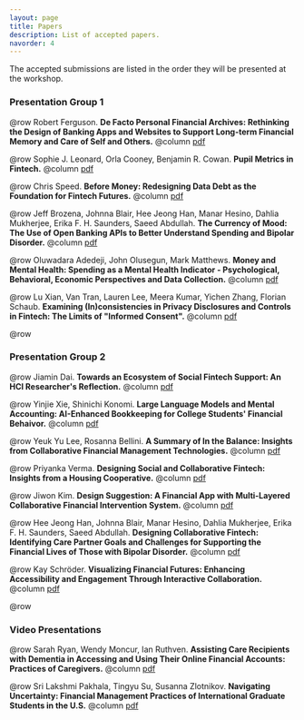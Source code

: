 ```yaml
---
layout: page
title: Papers
description: List of accepted papers.
navorder: 4
---
```


The accepted submissions are listed in the order they will be presented at the workshop.

### Presentation Group 1

@row
Robert Ferguson. **De Facto Personal Financial Archives: Rethinking the Design of Banking Apps and Websites to Support Long-term Financial Memory and Care of Self and Others.**
@column
[pdf](/assets/files/2-Ferguson.pdf)

@row
Sophie J. Leonard, Orla Cooney, Benjamin R. Cowan. **Pupil Metrics in Fintech.**
@column
[pdf](/assets/files/9-Leonard_et_al.pdf)

@row
Chris Speed. **Before Money: Redesigning Data Debt as the Foundation for Fintech Futures.**
@column
[pdf](/assets/files/10-Speed.pdf)

@row
Jeff Brozena, Johnna Blair, Hee Jeong Han, Manar Hesino, Dahlia Mukherjee, Erika F. H. Saunders, Saeed Abdullah. **The Currency of Mood: The Use of Open Banking APIs to Better Understand Spending and Bipolar Disorder.**
@column
[pdf](/assets/files/14-Brozena_et_al.pdf)

@row
Oluwadara Adedeji, John Olusegun, Mark Matthews. **Money and Mental Health: Spending as a Mental Health Indicator - Psychological, Behavioral, Economic Perspectives and Data Collection.**
@column
[pdf](/assets/files/12-Adedeji_et_al.pdf)

@row
Lu Xian, Van Tran, Lauren Lee, Meera Kumar, Yichen Zhang, Florian Schaub. **Examining (In)consistencies in Privacy Disclosures and Controls in Fintech: The Limits of "Informed Consent".**
@column
[pdf](/assets/files/17-Xian.pdf)

@row
### Presentation Group 2

@row
Jiamin Dai. **Towards an Ecosystem of Social Fintech Support: An HCI Researcher's Reflection.**
@column
[pdf](/assets/files/1-Dai.pdf)

@row
Yinjie Xie, Shinichi Konomi. **Large Language Models and Mental Accounting: AI-Enhanced Bookkeeping for College Students' Financial Behaivor.**
@column
[pdf](/assets/files/3-Xie_Konomi.pdf)

@row
Yeuk Yu Lee, Rosanna Bellini. **A Summary of In the Balance: Insights from Collaborative Financial Management Technologies.**
@column
[pdf](/assets/files/4-Lee_Bellini.pdf)

@row
Priyanka Verma. **Designing Social and Collaborative Fintech: Insights from a Housing Cooperative.**
@column
[pdf](/assets/files/7-Verma.pdf)

@row
Jiwon Kim. **Design Suggestion: A Financial App with Multi-Layered Collaborative Financial Intervention System.**
@column
[pdf](/assets/files/11-Kim.pdf)

@row
Hee Jeong Han, Johnna Blair, Manar Hesino, Dahlia Mukherjee, Erika F. H. Saunders, Saeed Abdullah. **Designing Collaborative Fintech: Identifying Care Partner Goals and Challenges for Supporting the Financial Lives of Those with Bipolar Disorder.**
@column
[pdf](/assets/files/13-Han_et_al.pdf)

@row
Kay Schröder. **Visualizing Financial Futures: Enhancing Accessibility and Engagement Through Interactive Collaboration.**
@column
[pdf](/assets/files/16-Schroder.pdf)

@row
### Video Presentations

@row
Sarah Ryan, Wendy Moncur, Ian Ruthven. **Assisting Care Recipients with Dementia in Accessing and Using Their Online Financial Accounts: Practices of Caregivers.**
@column
[pdf](/assets/files/5-Ryan_et_al.pdf)

@row
Sri Lakshmi Pakhala, Tingyu Su, Susanna Zlotnikov. **Navigating Uncertainty: Financial Management Practices of International Graduate Students in the U.S.**
@column
[pdf](/assets/files/15-Pakhala.pdf)


